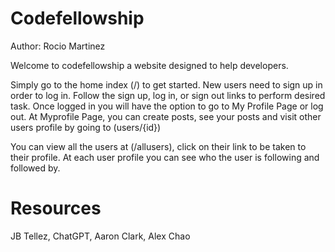 # Codefellowship

Author: Rocio Martinez

Welcome to codefellowship a website designed to help developers.

Simply go to the home index (/) to get started. New users need to sign up in order to log in. Follow the sign up, log in, or sign out links to perform desired task.
Once logged in you will have the option to go to My Profile Page or log out.
At Myprofile Page, you can create posts, see your posts and visit other users profile by going to (users/{id})

You can view all the users at (/allusers), click on their link to be taken to their profile.
At each user profile you can see who the user is following and followed by.

# Resources

JB Tellez, ChatGPT, Aaron Clark, Alex Chao